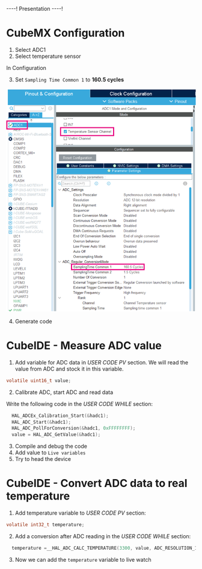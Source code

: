 ----!
Presentation
----!

# CubeMX Configuration

1. Select ADC1
2. Select temperature sensor

In Configuration

3. Set `Sampling Time Common 1` to **160.5 cycles**

![alt text](./img/cubemx1.png)

4. Generate code

# CubeIDE - Measure ADC value

1. Add variable for ADC data in *USER CODE PV* section. We will read the value from ADC and stock it in this variable.

```c
volatile uint16_t value;
```

2. Calibrate ADC, start ADC and read data

Write the following code in the *USER CODE WHILE* section:

```c
  HAL_ADCEx_Calibration_Start(&hadc1);
  HAL_ADC_Start(&hadc1);
  HAL_ADC_PollForConversion(&hadc1, 0xFFFFFFFF);
  value = HAL_ADC_GetValue(&hadc1);
```

3. Compile and debug the code
4. Add value to `Live variables`
5. Try to head the device

# CubeIDE - Convert ADC data to real temperature

1. Add temperature variable to *USER CODE PV* section:

```c
volatile int32_t temperature;
```

2. Add a conversion after ADC reading in the *USER CODE WHILE* section:

```c
  temperature =__HAL_ADC_CALC_TEMPERATURE(3300, value, ADC_RESOLUTION_12B);
```

3. Now we can add the `temperature` variable to live watch
